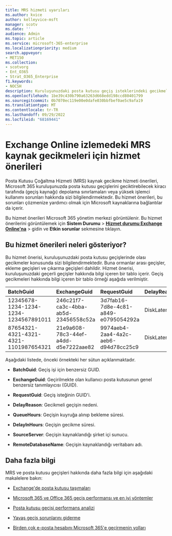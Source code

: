 ```yaml
---
title: MRS hizmeti uyarıları
ms.author: kvice
author: kelleyvice-msft
manager: scotv
ms.date: ''
audience: Admin
ms.topic: article
ms.service: microsoft-365-enterprise
ms.localizationpriority: medium
search.appveyor:
- MET150
ms.collection:
- scotvorg
- Ent_O365
- Strat_O365_Enterprise
f1.keywords:
- NOCSH
description: Kuruluşunuzdaki posta kutusu geçiş isteklerindeki gecikmeleri izlemek için posta kutusu geçiş hizmeti önerilerini kullanın.
ms.openlocfilehash: 1be39c430b790a63263d668edd198ccd80401799
ms.sourcegitcommit: 0b7070ec119e00e0dafe030bbfbef0ae5c9afa19
ms.translationtype: MT
ms.contentlocale: tr-TR
ms.lasthandoff: 09/29/2022
ms.locfileid: "68169441"
---
```

# <a name="service-advisories-for-mrs-source-delays-in-exchange-online-monitoring"></a>Exchange Online izlemedeki MRS kaynak gecikmeleri için hizmet önerileri

Posta Kutusu Çoğaltma Hizmeti (MRS) kaynak gecikme hizmeti önerileri, Microsoft 365 kuruluşunuzda posta kutusu geçişlerini geciktirebilecek kiracı tarafında (geçiş kaynağı) depolama sınırlamaları veya yüksek işlemci kullanımı sorunları hakkında sizi bilgilendirmektedir. Bu hizmet önerileri, bu sorunları çözmenize yardımcı olmak için Microsoft kaynaklarına bağlantılar da içerir.

Bu hizmet önerileri Microsoft 365 yönetim merkezi görüntülenir. Bu hizmet önerilerini görüntülemek için **Sistem Durumu** >  <a href="https://go.microsoft.com/fwlink/p/?linkid=842900" target="_blank">**Hizmet durumu Exchange Online'na**</a> >  gidin ve **Etkin sorunlar** sekmesine tıklayın.

## <a name="what-do-these-service-advisories-indicate"></a>Bu hizmet önerileri neleri gösteriyor?

Bu hizmet önerisi, kuruluşunuzdaki posta kutusu geçişlerinde olası gecikmeler konusunda sizi bilgilendirmektedir. Buna ormanlar arası geçişler, ekleme geçişleri ve çıkarma geçişleri dahildir. Hizmet önerisi, kuruluşunuzdaki geçerli geçişler hakkında bilgi içeren bir tablo içerir. Geçiş gecikmeleri hakkında bilgi içeren bir tablo örneği aşağıda verilmiştir.

| BatchGuid | ExchangeGuid | RequestGuid | DelayReason |QueuedHours | DelayInHours | Sourceserver | RemoteDatabaseName |
|:---------|:---------|:---------|:---------|:---------|:---------|:---------|:---------|
|12345678-1234-1234-1234-1234567891011|246c21f7-ca3c-4bba-ab5d-23456558c52a|3d7fab16-7d8e-4c81-a849-e0795054292a|DiskLatency|35.2|27.3|RD1GBL01EXCH003|GBL01EDAG001-db002|
|87654321-4321-4321-4321-1101987654321|21e9a608-78c3-44ef-a4dd-d5e7222aae82|9974aeb4-2aa4-4a2c-aeb6-d94d78cc25c9|DiskLatency|0.4|0.9|RD1GBL01EXCH010|GBL01EDAG010-db003|

Aşağıdaki listede, önceki örnekteki her sütun açıklanmaktadır.

- **BatchGuid**: Geçiş işi için benzersiz GUID.

- **ExchangeGuid**: Geçirilmekte olan kullanıcı posta kutusunun genel benzersiz tanımlayıcısı (GUID).

- **RequestGuid**: Geçiş isteğinin GUID'i.

- **DelayReason**: Gecikmeli geçişin nedeni.

- **QueueHours**: Geçişin kuyruğa alınıp bekleme süresi.

- **DelayInHours**: Geçişin gecikme süresi.

- **SourceServer**: Geçişin kaynaklandığı şirket içi sunucu.

- **RemoteDatabaseName**: Geçişin kaynaklandığı veritabanı adı.

## <a name="more-information"></a>Daha fazla bilgi

MRS ve posta kutusu geçişleri hakkında daha fazla bilgi için aşağıdaki makalelere bakın:

- [Exchange'de posta kutusu taşımaları](/exchange/recipients/mailbox-moves)

- [Microsoft 365 ve Office 365 geçiş performansı ve en iyi yöntemler](/exchange/mailbox-migration/office-365-migration-best-practices)

- [Posta kutusu geçişi performans analizi](https://techcommunity.microsoft.com/t5/exchange-team-blog/mailbox-migration-performance-analysis/ba-p/587134)

- [Yavaş geçiş sorunlarını giderme](https://techcommunity.microsoft.com/t5/exchange-team-blog/troubleshooting-slow-migrations/ba-p/1795706)

- [Birden çok e-posta hesabını Microsoft 365'e geçirmenin yolları](/exchange/mailbox-migration/mailbox-migration)
